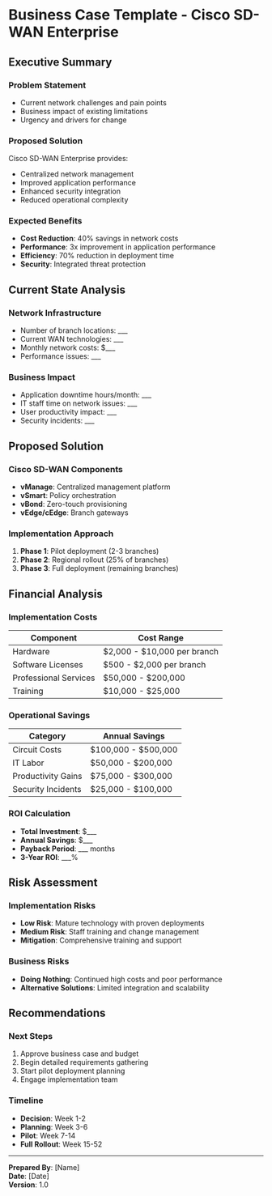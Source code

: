 # Business Case Template - Cisco SD-WAN Enterprise

## Executive Summary

### Problem Statement
- Current network challenges and pain points
- Business impact of existing limitations
- Urgency and drivers for change

### Proposed Solution
Cisco SD-WAN Enterprise provides:
- Centralized network management
- Improved application performance
- Enhanced security integration
- Reduced operational complexity

### Expected Benefits
- **Cost Reduction**: 40% savings in network costs
- **Performance**: 3x improvement in application performance
- **Efficiency**: 70% reduction in deployment time
- **Security**: Integrated threat protection

## Current State Analysis

### Network Infrastructure
- Number of branch locations: ___
- Current WAN technologies: ___
- Monthly network costs: $___
- Performance issues: ___

### Business Impact
- Application downtime hours/month: ___
- IT staff time on network issues: ___
- User productivity impact: ___
- Security incidents: ___

## Proposed Solution

### Cisco SD-WAN Components
- **vManage**: Centralized management platform
- **vSmart**: Policy orchestration
- **vBond**: Zero-touch provisioning
- **vEdge/cEdge**: Branch gateways

### Implementation Approach
1. **Phase 1**: Pilot deployment (2-3 branches)
2. **Phase 2**: Regional rollout (25% of branches)
3. **Phase 3**: Full deployment (remaining branches)

## Financial Analysis

### Implementation Costs
| Component | Cost Range |
|-----------|------------|
| Hardware | $2,000 - $10,000 per branch |
| Software Licenses | $500 - $2,000 per branch |
| Professional Services | $50,000 - $200,000 |
| Training | $10,000 - $25,000 |

### Operational Savings
| Category | Annual Savings |
|----------|----------------|
| Circuit Costs | $100,000 - $500,000 |
| IT Labor | $50,000 - $200,000 |
| Productivity Gains | $75,000 - $300,000 |
| Security Incidents | $25,000 - $100,000 |

### ROI Calculation
- **Total Investment**: $___
- **Annual Savings**: $___
- **Payback Period**: ___ months
- **3-Year ROI**: ___%

## Risk Assessment

### Implementation Risks
- **Low Risk**: Mature technology with proven deployments
- **Medium Risk**: Staff training and change management
- **Mitigation**: Comprehensive training and support

### Business Risks
- **Doing Nothing**: Continued high costs and poor performance
- **Alternative Solutions**: Limited integration and scalability

## Recommendations

### Next Steps
1. Approve business case and budget
2. Begin detailed requirements gathering
3. Start pilot deployment planning
4. Engage implementation team

### Timeline
- **Decision**: Week 1-2
- **Planning**: Week 3-6
- **Pilot**: Week 7-14
- **Full Rollout**: Week 15-52

---

**Prepared By**: [Name]  
**Date**: [Date]  
**Version**: 1.0